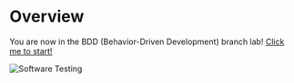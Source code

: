 # Overview
You are now in the BDD (Behavior-Driven Development) branch lab! [Click me to start!](https://github.com/CbarNC/Group3-repo-projects/blob/Behavior-Driven-Development-(BDD)/Behavior-Driven-Development-Lab.md)

![Software Testing](https://miro.medium.com/v2/resize:fit:1358/1*URVbNQirYASEkRkZPRSv4A.gif)

